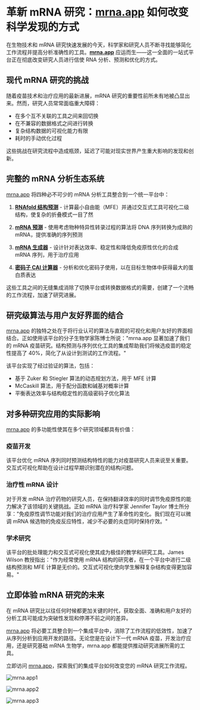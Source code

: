 # 革新 mRNA 研究：[mrna.app](https://mrna.app/) 如何改变科学发现的方式

在生物技术和 mRNA 研究快速发展的今天，科学家和研究人员不断寻找能够简化工作流程并提高分析准确性的工具。**[mrna.app](https://mrna.app/)** 应运而生——这一全面的一站式平台正在彻底改变研究人员进行信使 RNA 分析、预测和优化的方式。

## 现代 mRNA 研究的挑战

随着疫苗技术和治疗应用的最新进展，mRNA 研究的重要性前所未有地被凸显出来。然而，研究人员常常面临重大障碍：

- 在多个互不关联的工具之间来回切换
- 在不兼容的数据格式之间进行转换
- 复杂结构数据的可视化能力有限
- 耗时的手动优化过程

这些挑战在研究流程中造成瓶颈，延迟了可能对现实世界产生重大影响的发现和创新。

## 完整的 mRNA 分析生态系统

[mrna.app](https://mrna.app/) 将四种必不可少的 mRNA 分析工具整合到一个统一平台中：

1. **[RNAfold 结构预测](https://mrna.app/rnafold)** - 计算最小自由能（MFE）并通过交互式工具可视化二级结构，使复杂的折叠模式一目了然

2. **[mRNA 预测](https://mrna.app/mrna-prediction)** - 使用考虑物种特异性转录过程的算法将 DNA 序列转换为成熟的 mRNA，提供准确的序列预测

3. **[mRNA 生成器](https://mrna.app/mrna-generator)** - 设计针对表达效率、稳定性和降低免疫原性优化的合成 mRNA 序列，用于治疗应用

4. **[密码子 CAI 计算器](https://mrna.app/)** - 分析和优化密码子使用，以在目标生物体中获得最大的蛋白质表达

这些工具之间的无缝集成消除了切换平台或转换数据格式的需要，创建了一个流畅的工作流程，加速了研究进展。

## 研究级算法与用户友好界面的结合

[mrna.app](https://mrna.app/) 的独特之处在于将行业认可的算法与直观的可视化和用户友好的界面相结合。正如使用该平台的分子生物学家陈博士所说："mrna.app 显著加速了我们的 mRNA 疫苗研究。结构预测与序列优化工具的集成帮助我们将候选疫苗的稳定性提高了 40%，简化了从设计到测试的工作流程。"

该平台实现了经过验证的算法，包括：
- 基于 Zuker 和 Stiegler 算法的动态规划方法，用于 MFE 计算
- McCaskill 算法，用于配分函数和碱基对概率计算
- 平衡表达效率与结构稳定性的高级密码子优化算法

## 对多种研究应用的实际影响

[mrna.app](https://mrna.app/) 的多功能性使其在多个研究领域都具有价值：

### 疫苗开发
该平台优化 mRNA 序列同时预测结构特性的能力对疫苗研究人员来说至关重要。交互式可视化帮助在设计过程早期识别潜在的结构问题。

### 治疗性 mRNA 设计
对于开发 mRNA 治疗药物的研究人员，在保持翻译效率的同时调节免疫原性的能力解决了该领域的关键挑战。正如 mRNA 治疗科学家 Jennifer Taylor 博士所分享："免疫原性调节功能对我们的治疗应用产生了革命性的变化。我们现在可以微调 mRNA 候选物的免疫反应特性，减少不必要的炎症同时保持疗效。"

### 学术研究
该平台的批处理能力和交互式可视化使其成为极佳的教学和研究工具。James Wilson 教授指出："作为经常使用 mRNA 结构的研究者，在一个平台中进行二级结构预测和 MFE 计算是无价的。交互式可视化使向学生解释复杂结构变得更加容易。"


## 立即体验 mRNA 研究的未来

在 mRNA 研究比以往任何时候都更加关键的时代，获取全面、准确和用户友好的分析工具可能成为突破性发现和停滞不前之间的差异。

[mrna.app](https://mrna.app/) 将必要工具整合到一个集成平台中，消除了工作流程的低效性，加速了从序列分析到应用开发的路径。无论您是在设计下一代 mRNA 疫苗，开发治疗应用，还是研究基础 mRNA 生物学，mrna.app 都能提供推动研究进展所需的工具。

立即访问 [mrna.app](https://mrna.app/)，探索我们的集成平台如何改变您的 mRNA 研究工作流程。

![mrna.app1](https://sequence.mrna.app/mrna_app1.jpg)

![mrna.app2](https://sequence.mrna.app/mrna_app2.jpg)

![mrna.app3](https://sequence.mrna.app/mrna_app3.jpg)
